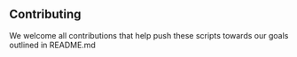 ## Contributing

We welcome all contributions that help push these scripts towards our goals outlined in README.md
